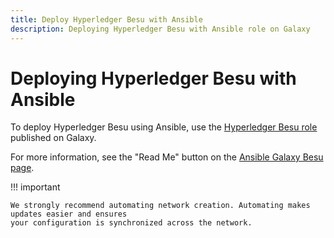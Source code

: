 ```yaml
---
title: Deploy Hyperledger Besu with Ansible
description: Deploying Hyperledger Besu with Ansible role on Galaxy
---
```


# Deploying Hyperledger Besu with Ansible

To deploy Hyperledger Besu using Ansible, use the
[Hyperledger Besu role](https://galaxy.ansible.com/pegasyseng/hyperledger_besu) published on Galaxy.

For more information, see the "Read Me" button on the
[Ansible Galaxy Besu page](https://galaxy.ansible.com/pegasyseng/hyperledger_besu).

!!! important

    We strongly recommend automating network creation. Automating makes updates easier and ensures
    your configuration is synchronized across the network.
